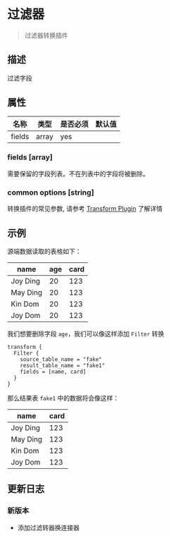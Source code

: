 # 过滤器

> 过滤器转换插件

## 描述

过滤字段

## 属性

|   名称   |  类型   | 是否必须 | 默认值 |
|--------|-------|------|-----|
| fields | array | yes  |     |

### fields [array]

需要保留的字段列表。不在列表中的字段将被删除。

### common options [string]

转换插件的常见参数, 请参考  [Transform Plugin](common-options.md) 了解详情

## 示例

源端数据读取的表格如下：

|   name   | age | card |
|----------|-----|------|
| Joy Ding | 20  | 123  |
| May Ding | 20  | 123  |
| Kin Dom  | 20  | 123  |
| Joy Dom  | 20  | 123  |

我们想要删除字段 `age`，我们可以像这样添加 `Filter` 转换

```
transform {
  Filter {
    source_table_name = "fake"
    result_table_name = "fake1"
    fields = [name, card]
  }
}
```

那么结果表 `fake1` 中的数据将会像这样：

|   name   | card |
|----------|------|
| Joy Ding | 123  |
| May Ding | 123  |
| Kin Dom  | 123  |
| Joy Dom  | 123  |

## 更新日志

### 新版本

- 添加过滤转器换连接器

